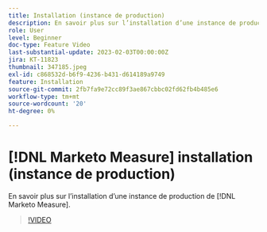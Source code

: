 ```yaml
---
title: Installation (instance de production)
description: En savoir plus sur l’installation d’une instance de production de [!DNL Marketo Measure].
role: User
level: Beginner
doc-type: Feature Video
last-substantial-update: 2023-02-03T00:00:00Z
jira: KT-11823
thumbnail: 347185.jpeg
exl-id: c868532d-b6f9-4236-b431-d614189a9749
feature: Installation
source-git-commit: 2fb7fa9e72cc89f3ae867cbbc02fd62fb4b485e6
workflow-type: tm+mt
source-wordcount: '20'
ht-degree: 0%

---
```


# [!DNL Marketo Measure] installation (instance de production)

En savoir plus sur l’installation d’une instance de production de [!DNL Marketo Measure].

>[!VIDEO](https://video.tv.adobe.com/v/347185/?quality=12&learn=on)
